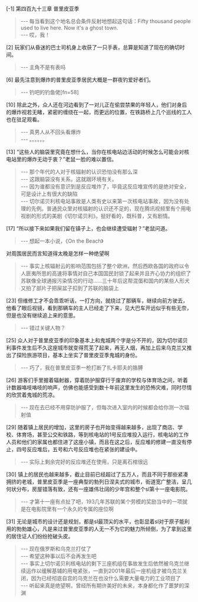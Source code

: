 
[-1] 第四百九十三章 普里皮亚季
>--- 每当看到这个地名总会条件反射地想起这句话：Fifty thousand people used to live here. Now it's a ghost town.<br>
>--- 哎，我！<br>

[2] 玩家们从昏迷的巴士司机身上收获了一只手表，总算是知道了现在的确切时间。
>--- 主角不是有表吗<br>

[6] 最先注意到爆炸的普里皮亚季居民大概是一群夜钓爱好者们。
>--- 钓吧的钓鱼佬[fn=58]<br>

[10] 除此之外，众人还在河边看到了一对儿正在偷尝禁果的年轻人，他们对身后的爆炸视若无睹，紧密的缠绕在一起，而更远的位置，在铁路桥上几个巡线的工人也在驻足观看。
>--- 真男人从不回头看爆炸<br>
>--- 。。。。。。<br>

[13] “这些人的脑袋里究竟在想什么，当你在核电站边活动的时候怎么可能会对核电站里的爆炸无动于衷？”老鼠一脸的难以置信。
>--- 那个年代的人对于核辐射的认识恐怕没有那么深<br>
>--- 这跟脑袋没有关系。这就跟环境有关。<br>
>--- 因为谁都没有意识到是反应堆炸了，毕竟这反应堆宣传的是绝对安全，可是设计上有很大的缺陷<br>
>--- 切尔诺贝利核电站事故是人类有史以来第一次核电站事故，因为没有处理的先例。普通民众里对核辐射的认识还不足的，现在腾讯视频里有个用电视剧的形式的美剧《切尔诺贝利》。挺好看的，既科普，又有剧情。<br>

[17] “所以接下来如果我们留在镇子上，也会继续遭受辐射？”老鼠问道。
>--- 想起一本小说，《On the Beach》

对周围居民而言知道得太晚是怎样一种绝望啊<br>
>--- 事实上核辐射云的影响范围包括了整个欧洲，然后西欧各国的政府以令人匪夷所思的高速将事情对自己本国国民封锁了起来并且齐心协力的组织了苏联像全球通报污染情况的行动……三十年后这帮混蛋和国内的某些人形犬又拍了部片子把屎盆子扣到了苏联的脑袋上<br>

[23] 但维修工才不会乖乖听话，一打方向，就绕过了那辆车，继续向前方驶去，他看了眼后视镜，看到那辆车的主人已经走了下来，见大巴车开远似乎有些无奈，但是也没有继续追上来的意思。
>--- 错过关键人物？<br>

[25] 众人对于普里皮亚季的印象基本上和鬼城两个字是分不开的，因为切尔诺贝利事件发生后不久这座城市就变得荒芜了起来，再无人烟，再加上后来乌克兰又推出了探险旅游项目，基本上坐实了普里皮亚季鬼城的身份。
>--- 巧了，我在普里皮亚季一枪打断了扎卡耶夫的胳膊<br>

[26] 游客们手里握着辐射器，穿着防护服穿行于废弃的学校与体育场之间，听着计数器咯吱咯吱的响声，仿佛也能感受到数十年前这里发生的恐怖灾难，同时尽情的欣赏着鬼城的荒凉。
>--- 现在去已经不用穿防护服了，但每次进入室内的时候都会给你测一次辐射值<br>

[29] 随着镇上居民的增加，这里的房子也开始变得越来越多，出现了商店、学校、体育场，甚至公交和铁路，等到核电站的1号反应堆投入运行，核电站的工作人员和他们的家属也都住进了这座小镇，而且在这之后，反应堆的修建一直没有停止，四号反应堆后，五号和六号反应堆也在紧张的建设中。
>--- 实际上剩余完好的反应堆还在使用，只是离石棺很远<br>

[30] 镇上的居民也越来越多，截止目前已经超过了五万人，而且不同于那些紧凑拥挤的老城，普里皮亚季是一座典型的勃列日涅夫式的城市，街道宽广整洁，呈几何状分布，房屋错落有致，还有一座雄伟壮阔的少年宫和整个sl第十一座电影院。
>--- 才第十一座有点扯了吧，193几年苏联的某个劳模的奖励当中的一项就是在电影院里有一个永久的专属的座位啊<br>

[31] 无论是城市的设计还是规划，都是sl最顶尖的水平，也彰显着sl对于原子能利用的勃勃雄心，凡是来过普里皮亚季的人无一不为它的魅力所倾倒，为了拿到这里的居住证人们纷纷抢破头皮。
>--- 现在俄罗斯和乌克兰打仗了<br>
>--- 希望这种事以后不会再发生吧<br>
>--- 事实上切尔诺贝利核电站的剩下三座机组在事故发生后依然被乌克兰继续运作以缓解基辅的用电紧张，一直到2001年最后一座机组才被乌克兰关闭，因为已经彻底自宫的乌克兰在也没什么需要大量电力的工业项目了<br>
>--- 听起来真是绝望啊，曾经所有期许美好的未来，本身都化作了噩梦的深渊<br>
